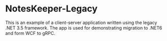 # NotesKeeper-Legacy
This is an example of a client-server application written using the legacy .NET 3.5 framework. The app is used for demonstrating migration to .NET6 and form WCF to gRPC.
